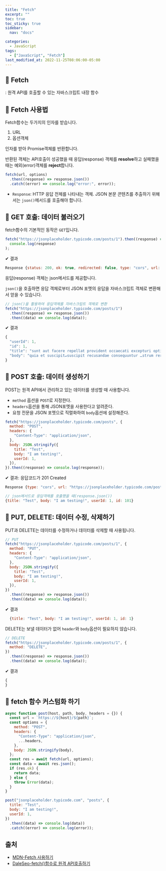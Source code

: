 ```yaml
---
title: "Fetch"
excerpt: ""
toc: true
toc_sticky: true
sidebar:
  nav: "docs"

categories:
  - JavaScript
tags:
  - ["JavaScript", "Fetch"]
last_modified_at: 2022-11-25T08:06:00-05:00
---
```


## 📄 Fetch

: 원격 API를 호출할 수 있는 자바스크립트 내장 함수

## 📄 Fetch 사용법

Fetch함수는 두가지의 인자를 받습니다.

1. URL
2. 옵션객체

인자를 받아 Promise객체를 반환합니다.

반환된 객체는 API호출이 성공했을 때 응답(response) 객체를 **resolve**하고
실패했을 때는 예외(error)객체를 **reject**합니다.

```js
fetch(url, options)
  .then((response) => response.json())
  .catch((error) => console.log("error:", error));
```

- `Response`: HTTP 응답 전체를 나타내는 객체. JSON 본문 콘텐츠를 추출하기 위해서는 `json()`메서드를 호출해야 합니다.

## 📄 GET 호출: 데이터 불러오기

fetch함수의 기본적인 동작은 `GET`입니다.

```js
fetch("https://jsonplaceholder.typicode.com/posts/1").then((response) =>
  console.log(response)
);
```

✔ 결과

```js
Response {status: 200, ok: true, redirected: false, type: "cors", url: "https://jsonplaceholder.typicode.com/posts/1", …}
```

응답(response) 객체는 json메서드를 제공합니다.

`json()`을 호출하면 응답 객체로부터 JSON 포멧의 응답을 자바스크립트 객체로 변환해서 얻을 수 있습니다.

```js
// json()을 활용하여 응답객체를 자바스크립트 객체로 변환
fetch("https://jsonplaceholder.typicode.com/posts/1")
  .then((response) => response.json())
  .then((data) => console.log(data));
```

✔ 결과

```js
{
  "userId": 1,
  "id": 1,
  "title": "sunt aut facere repellat provident occaecati excepturi optio reprehenderit",
  "body": "quia et suscipit↵suscipit recusandae consequuntur …strum rerum est autem sunt rem eveniet architecto"
}
```

## 📄 POST 호출: 데이터 생성하기

POST는 원격 API에서 관리하고 있는 데이터를 생성할 때 사용합니다.

- `method` 옵션을 `POST`로 지정한다.
- `headers`옵션을 통해 JSON포멧을 사용한다고 알려준다.
- 요청 전문을 JSON 포멧으로 직렬화하여 `body`옵션에 설정해준다.

```js
fetch("https://jsonplaceholder.typicode.com/posts", {
  method: "POST",
  headers: {
    "Content-Type": "application/json",
  },
  body: JSON.stringify({
    title: "Test",
    body: "I am testing!",
    userId: 1,
  }),
}).then((response) => console.log(response));
```

✔ 결과: 응답코드가 201 Created

```js
Response {type: "cors", url: "https://jsonplaceholder.typicode.com/posts", redirected: false, status: 201, ok: true, …}

// json메서드로 응답객체를 호출했을 때(response.json())
{title: "Test", body: "I am testing!", userId: 1, id: 101}
```

## 📄 PUT, DELETE: 데이터 수정, 삭제하기

PUT과 DELETE는 데이터를 수정하거나 데이터를 삭제할 때 사용됩니다.

```js
// PUT
fetch("https://jsonplaceholder.typicode.com/posts/1", {
  method: "PUT",
  headers: {
    "Content-Type": "application/json",
  },
  body: JSON.stringify({
    title: "Test",
    body: "I am testing!",
    userId: 1,
  }),
})
  .then((response) => response.json())
  .then((data) => console.log(data));
```

✔ 결과

```js
  {title: "Test", body: "I am testing!", userId: 1, id: 1}
```

DELETE는 보낼 데이터가 없어 `header`와 `body`옵션이 필요하지 않습니다.

```js
// DELETE
fetch("https://jsonplaceholder.typicode.com/posts/1", {
  method: "DELETE",
})
  .then((response) => response.json())
  .then((data) => console.log(data));
```

✔ 결과

```js
{
}
```

## 📄 fetch 함수 커스텀화 하기

```js
async function post(host, path, body, headers = {}) {
  const url = `https://${host}/${path}`;
  const options = {
    method: "POST",
    headers: {
      "Content-Type": "application/json",
      ...headers,
    },
    body: JSON.stringify(body),
  };
  const res = await fetch(url, options);
  const data = await res.json();
  if (res.ok) {
    return data;
  } else {
    throw Error(data);
  }
}

post("jsonplaceholder.typicode.com", "posts", {
  title: "Test",
  body: "I am testing!",
  userId: 1,
})
  .then((data) => console.log(data))
  .catch((error) => console.log(error));
```

## 출처

- [MDN-Fetch 사용하기](https://developer.mozilla.org/ko/docs/Web/API/Fetch_API/Using_Fetch)
- [DaleSeo-fetch()함수로 원격 API호출하기](https://www.daleseo.com/js-window-fetch/)
